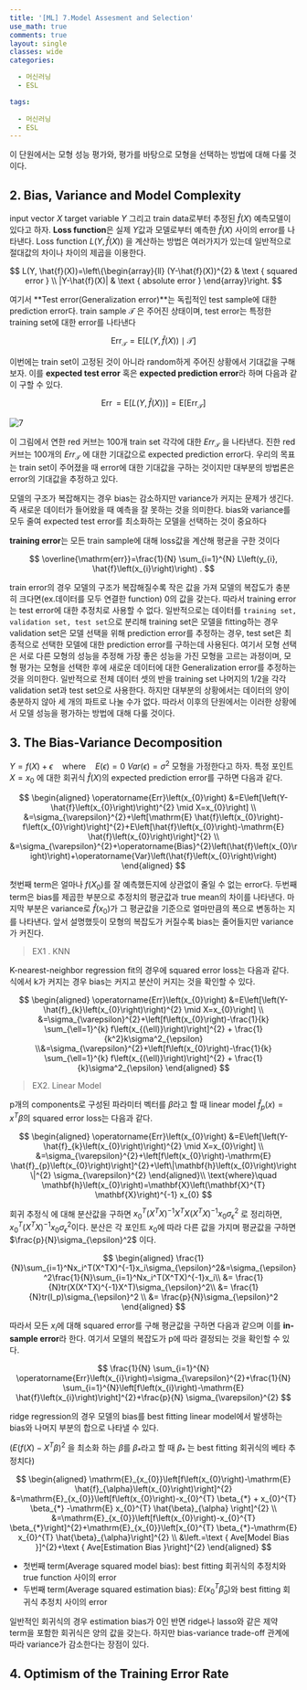 ```yaml
---
title: '[ML] 7.Model Assesment and Selection'
use_math: true
comments: true
layout: single
classes: wide
categories:

  - 머신러닝
  - ESL

tags:
  
  - 머신러닝
  - ESL
---
```






이 단원에서는 모형 성능 평가와, 평가를 바탕으로 모형을 선택하는 방법에 대해 다룰 것이다. 

## 2. Bias, Variance and Model Complexity

input vector $X$ target variable $Y$ 그리고 train data로부터 추정된 $\hat{f}(X)$ 예측모델이 있다고 하자. **Loss function**은 실제 $Y$값과 모델로부터 예측한 $\hat{f}(X)$ 사이의 error를 나타낸다. Loss function $L(Y,\hat{f}(X))$ 을 계산하는 방법은 여러가지가 있는데 일반적으로 절대값의 차이나 차이의 제곱을 이용한다. 


$$
L(Y, \hat{f}(X))=\left\{\begin{array}{ll}
(Y-\hat{f}(X))^{2} & \text { squared error } \\
|Y-\hat{f}(X)| & \text { absolute error }
\end{array}\right.
$$


여기서 **Test error(Generalization error)**는 독립적인 test sample에 대한 prediction error다.  train sample $\mathcal{T}$ 은 주어진 상태이며, test error는 특정한 training set에 대한 error를 나타낸다


$$
\operatorname{Err}_{\mathcal{T}}=\mathrm{E}[L(Y, \hat{f}(X)) \mid \mathcal{T}]
$$


이번에는 train set이 고정된 것이 아니라 random하게 주어진 상황에서 기대값을 구해보자. 이를 **expected test error** 혹은 **expected prediction error**라 하며 다음과 같이 구할 수 있다. 


$$
\operatorname{Err}=\mathrm{E}[L(Y, \hat{f}(X))]=\mathrm{E}\left[\operatorname{Err}_{\mathcal{T}}\right]
$$


![7](http://whdbfla6.github.io/assets/ml/7.1.PNG)



이 그림에서 연한 red 커브는 100개 train set 각각에 대한 $Err_{\mathcal{T}}$ 을 나타낸다. 진한 red 커브는 100개의 $Err_{\mathcal{T}}$ 에 대한 기대값으로 expected prediction error다. 우리의 목표는 train set이 주어졌을 때 error에 대한 기대값을 구하는 것이지만 대부분의 방법론은 error의 기대값을 추정하고 있다. 

모델의 구조가 복잡해지는 경우 bias는 감소하지만 variance가 커지는 문제가 생긴다. 즉 새로운 데이터가 들어왔을 때 예측을 잘 못하는 것을 의미한다. bias와 variance를 모두 줄여 expected test error를 최소화하는 모델을 선택하는 것이 중요하다

**training error**는 모든 train sample에 대해 loss값을 계산해 평균을 구한 것이다


$$
\overline{\mathrm{err}}=\frac{1}{N} \sum_{i=1}^{N} L\left(y_{i}, \hat{f}\left(x_{i}\right)\right) .
$$


train error의 경우 모델의 구조가 복잡해질수록 작은 값을 가져 모델의 복잡도가 충분히 크다면(ex.데이터를 모두 연결한 function) 0의 값을 갖는다. 따라서 training error는 test error에 대한 추정치로 사용할 수 없다. 일반적으로는 데이터를 ```training set, validation set, test set```으로 분리해 training set은 모델을 fitting하는 경우 validation set은 모델 선택을 위해 prediction error를 추정하는 경우, test set은 최종적으로 선택한 모델에 대한 prediction error를 구하는데 사용된다. 여기서 모형 선택은 서로 다른 모형의 성능을 추정해 가장 좋은 성능을 가진 모형을 고르는 과정이며, 모형 평가는 모형을 선택한 후에 새로운 데이터에 대한 Generalization error를 추정하는 것을 의미한다.  일반적으로 전체 데이터 셋의 반을 training set 나머지의 1/2을 각각 validation set과 test set으로 사용한다. 하지만 대부분의 상황에서는 데이터의 양이 충분하지 않아 세 개의 파트로 나눌 수가 없다. 따라서 이후의 단원에서는 이러한 상황에서 모델 성능을 평가하는 방법에 대해 다룰 것이다. 



## 3. The Bias-Variance Decomposition

$Y=f(X)+\epsilon\quad \text{where}\quad E(\epsilon)=0\ Var(\epsilon)=\sigma^2$  모형을 가정한다고 하자. 특정 포인트  $X=x_0$ 에 대한 회귀식 $\hat{f}(X)$의 expected prediction error를 구하면 다음과 같다.


$$
\begin{aligned}
\operatorname{Err}\left(x_{0}\right) &=E\left[\left(Y-\hat{f}\left(x_{0}\right)\right)^{2} \mid X=x_{0}\right] \\
&=\sigma_{\varepsilon}^{2}+\left[\mathrm{E} \hat{f}\left(x_{0}\right)-f\left(x_{0}\right)\right]^{2}+E\left[\hat{f}\left(x_{0}\right)-\mathrm{E} \hat{f}\left(x_{0}\right)\right]^{2} \\
&=\sigma_{\varepsilon}^{2}+\operatorname{Bias}^{2}\left(\hat{f}\left(x_{0}\right)\right)+\operatorname{Var}\left(\hat{f}\left(x_{0}\right)\right)
\end{aligned}
$$


첫번째 term은 얼마나 $f(X_0)$를 잘 예측했든지에 상관없이 줄일 수 없는 error다. 두번째 term은 bias를 제곱한 부분으로 추정치의 평균값과 true mean의 차이를 나타낸다. 마지막 부분은 variance로 $\hat{f}(x_0)$가 그 평균값을 기준으로 얼마만큼의 폭으로 변동하는 지를 나타낸다. 앞서 설명했듯이 모형의 복잡도가 커질수록 bias는 줄어들지만 variance가 커진다.



> EX1 . KNN

K-nearest-neighbor regression fit의 경우에 squared error loss는 다음과 같다. 식에서 k가 커지는 경우 bias는 커지고 분산이 커지는 것을 확인할 수 있다.


$$
\begin{aligned}
\operatorname{Err}\left(x_{0}\right) &=E\left[\left(Y-\hat{f}_{k}\left(x_{0}\right)\right)^{2} \mid X=x_{0}\right] \\
&=\sigma_{\varepsilon}^{2}+\left[f\left(x_{0}\right)-\frac{1}{k} \sum_{\ell=1}^{k} f\left(x_{(\ell)}\right)\right]^{2} + \frac{1}{k^2}k\sigma^2_{\epsilon} \\&=\sigma_{\varepsilon}^{2}+\left[f\left(x_{0}\right)-\frac{1}{k} \sum_{\ell=1}^{k} f\left(x_{(\ell)}\right)\right]^{2} + \frac{1}{k}\sigma^2_{\epsilon}
\end{aligned}
$$


> EX2. Linear Model

p개의 components로 구성된 파라미터 벡터를 $\beta$라고 할 때 linear model $\hat{f}_p(x)=x^T\beta$의 squared error loss는 다음과 같다.


$$
\begin{aligned}
\operatorname{Err}\left(x_{0}\right) &=E\left[\left(Y-\hat{f}_{k}\left(x_{0}\right)\right)^{2} \mid X=x_{0}\right] \\ &=\sigma_{\varepsilon}^{2}+\left[f\left(x_{0}\right)-\mathrm{E} \hat{f}_{p}\left(x_{0}\right)\right]^{2}+\left\|\mathbf{h}\left(x_{0}\right)\right\|^{2} \sigma_{\varepsilon}^{2}
\end{aligned}\\
\text{where}\quad \mathbf{h}\left(x_{0}\right)=\mathbf{X}\left(\mathbf{X}^{T} \mathbf{X}\right)^{-1} x_{0}
$$


회귀 추정식 에 대해 분산값을 구하면  $x_0^T(X^TX)^{-1}X^TX(X^TX)^{-1}x_0\sigma_{\epsilon}^2$ 로 정리하면, $x_0^T(X^TX)^{-1}x_0\sigma_{\epsilon}^2$이다. 분산은 각 포인트 $x_0$에 따라 다른 값을 가지며 평균값을 구하면 $\frac{p}{N}\sigma_{\epsilon}^2$ 이다. 


$$
\begin{aligned}
\frac{1}{N}\sum_{i=1}^Nx_i^T(X^TX)^{-1}x_i\sigma_{\epsilon}^2&=\sigma_{\epsilon}^2\frac{1}{N}\sum_{i=1}^Nx_i^T(X^TX)^{-1}x_i\\ &= \frac{1}{N}tr(X(X^TX)^{-1}X^T)\sigma_{\epsilon}^2\\ &= \frac{1}{N}tr(I_p)\sigma_{\epsilon}^2 \\ &= \frac{p}{N}\sigma_{\epsilon}^2
\end{aligned}
$$


따라서 모든 $x_i$에 대해 squared error를 구해 평균값을 구하면 다음과 같으며 이를 **in-sample error**라 한다. 여기서 모델의 복잡도가 p에 따라 결정되는 것을 확인할 수 있다. 


$$
\frac{1}{N} \sum_{i=1}^{N} \operatorname{Err}\left(x_{i}\right)=\sigma_{\varepsilon}^{2}+\frac{1}{N} \sum_{i=1}^{N}\left[f\left(x_{i}\right)-\mathrm{E} \hat{f}\left(x_{i}\right)\right]^{2}+\frac{p}{N} \sigma_{\varepsilon}^{2}
$$


ridge regression의 경우 모델의 bias를 best fitting linear model에서 발생하는 bias와 나머지 부분의 합으로 나타낼 수 있다.  

($E(f(X)-X^T\beta)^2$ 을 최소화 하는 $\beta$를  $\beta_{\ast}$라고 할 때 $\beta_{\ast}$ 는 best fitting 회귀식의 베타 추정치다)


$$
\begin{aligned}
\mathrm{E}_{x_{0}}\left[f\left(x_{0}\right)-\mathrm{E} \hat{f}_{\alpha}\left(x_{0}\right)\right]^{2} &=\mathrm{E}_{x_{0}}\left[f\left(x_{0}\right)-x_{0}^{T} \beta_{*} + x_{0}^{T} \beta_{*} -\mathrm{E} x_{0}^{T} \hat{\beta}_{\alpha} \right]^{2} \\ &=\mathrm{E}_{x_{0}}\left[f\left(x_{0}\right)-x_{0}^{T} \beta_{*}\right]^{2}+\mathrm{E}_{x_{0}}\left[x_{0}^{T} \beta_{*}-\mathrm{E} x_{0}^{T} \hat{\beta}_{\alpha}\right]^{2} \\
&\left.=\text { Ave[Model Bias }]^{2}+\text { Ave[Estimation Bias }\right]^{2}
\end{aligned}
$$


- 첫번째 term(Average squared model bias): best fitting 회귀식의 추정치와 true function 사이의 error
- 두번째 term(Average squared estimation bias): $E(x_0^T\hat{\beta}_a)$와 best fitting 회귀식 추정치 사이의 error

일반적인 회귀식의 경우 estimation bias가 0인 반면 ridge나 lasso와 같은 제약 term을 포함한 회귀식은 양의 값을 갖는다. 하지만 bias-variance trade-off 관계에 따라 variance가 감소한다는 장점이 있다. 



## 4. Optimism of the Training Error Rate



